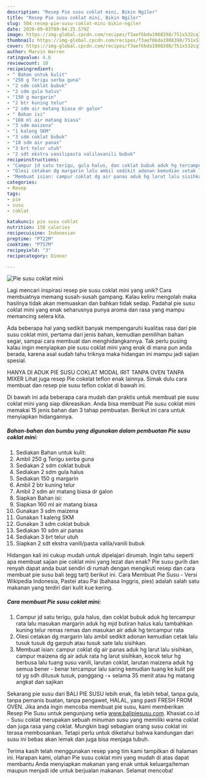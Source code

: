 ```yaml
---
description: "Resep Pie susu coklat mini, Bikin Ngiler"
title: "Resep Pie susu coklat mini, Bikin Ngiler"
slug: 504-resep-pie-susu-coklat-mini-bikin-ngiler
date: 2020-09-03T09:04:25.579Z
image: https://img-global.cpcdn.com/recipes/f3aef6bda1908398/751x532cq70/pie-susu-coklat-mini-foto-resep-utama.jpg
thumbnail: https://img-global.cpcdn.com/recipes/f3aef6bda1908398/751x532cq70/pie-susu-coklat-mini-foto-resep-utama.jpg
cover: https://img-global.cpcdn.com/recipes/f3aef6bda1908398/751x532cq70/pie-susu-coklat-mini-foto-resep-utama.jpg
author: Marvin Warren
ratingvalue: 4.6
reviewcount: 10
recipeingredient:
- " Bahan untuk kulit"
- "250 g Terigu serba guna"
- "2 sdm coklat bubuk"
- "2 sdm gula halus"
- "150 g margarin"
- "2 btr kuning telur"
- "2 sdm air matang biasa dr galon"
- " Bahan isi"
- "160 ml air matang biasa"
- "3 sdm maizena"
- "1 kaleng SKM"
- "3 sdm coklat bubuk"
- "10 sdm air panas"
- "3 brt telur utuh"
- "2 sdt ekstra vanilipasta valilavanili bubuk"
recipeinstructions:
- "Campur jd satu terigu, gula halus, dan coklat bubuk aduk hg tercampur rata lalu masukan margarin aduk hg mjd butiran halus kalu tambahkan kuning telur remas remas dan masukan air aduk hg tercampur rata"
- "Olesi cetakan dg margarin lalu ambil sedikit adonan kemudian cetak lalu tusuk tusuk dg garpuh atau tusuk sate lalu sisihkan."
- "Membuat isian: campur coklat dg air panas aduk hg larut lalu sisihkan, campur maizena dg air aduk rata hg larut sisihkan, kocok telur hg berbusa lalu tuang susu vanili, larutan coklat, larutan maizena aduk hg semua bener - benar tercampur lalu saring kemudian tuang ke kulit pie td yg sdh ditusuk tusuk, panggang -+ selama 35 menit atau hg matang angkat dan sajikan"
categories:
- Resep
tags:
- pie
- susu
- coklat

katakunci: pie susu coklat 
nutrition: 158 calories
recipecuisine: Indonesian
preptime: "PT22M"
cooktime: "PT57M"
recipeyield: "3"
recipecategory: Dinner

---
```



![Pie susu coklat mini](https://img-global.cpcdn.com/recipes/f3aef6bda1908398/751x532cq70/pie-susu-coklat-mini-foto-resep-utama.jpg)

Lagi mencari inspirasi resep pie susu coklat mini yang unik? Cara membuatnya memang susah-susah gampang. Kalau keliru mengolah maka hasilnya tidak akan memuaskan dan bahkan tidak sedap. Padahal pie susu coklat mini yang enak seharusnya punya aroma dan rasa yang mampu memancing selera kita.

Ada beberapa hal yang sedikit banyak mempengaruhi kualitas rasa dari pie susu coklat mini, pertama dari jenis bahan, kemudian pemilihan bahan segar, sampai cara membuat dan menghidangkannya. Tak perlu pusing kalau ingin menyiapkan pie susu coklat mini yang enak di mana pun anda berada, karena asal sudah tahu triknya maka hidangan ini mampu jadi sajian spesial.

HANYA DI ADUK PIE SUSU COKLAT MODAL IRIT TANPA OVEN TANPA MIXER Lihat juga resep Pie cokelat teflon enak lainnya. Simak dulu cara membuat dan resep pie susu teflon coklat di bawah ini.


Di bawah ini ada beberapa cara mudah dan praktis untuk membuat pie susu coklat mini yang siap dikreasikan. Anda bisa membuat Pie susu coklat mini memakai 15 jenis bahan dan 3 tahap pembuatan. Berikut ini cara untuk menyiapkan hidangannya.

<!--inarticleads1-->

##### Bahan-bahan dan bumbu yang digunakan dalam pembuatan Pie susu coklat mini:

1. Sediakan  Bahan untuk kulit:
1. Ambil 250 g Terigu serba guna
1. Sediakan 2 sdm coklat bubuk
1. Sediakan 2 sdm gula halus
1. Sediakan 150 g margarin
1. Ambil 2 btr kuning telur
1. Ambil 2 sdm air matang biasa dr galon
1. Siapkan  Bahan isi:
1. Siapkan 160 ml air matang biasa
1. Gunakan 3 sdm maizena
1. Gunakan 1 kaleng SKM
1. Gunakan 3 sdm coklat bubuk
1. Sediakan 10 sdm air panas
1. Sediakan 3 brt telur utuh
1. Siapkan 2 sdt ekstra vanili/pasta valila/vanili bubuk


Hidangan kali ini cukup mudah untuk dipelajari dirumah. Ingin tahu seperti apa membuat sajian pie coklat mini yang lezat dan enak? Pie susu gurih dan renyah dapat anda buat sendiri di rumah dengan mengikuti resep dan cara membuat pie susu bali (egg tart) berikut ini. Cara Membuat Pie Susu - Versi Wikipedia Indonesia, Pastei atau Pai (bahasa Inggris, pies) adalah salah satu makanan yang terdiri dari kulit kue kering. 

<!--inarticleads2-->

##### Cara membuat Pie susu coklat mini:

1. Campur jd satu terigu, gula halus, dan coklat bubuk aduk hg tercampur rata lalu masukan margarin aduk hg mjd butiran halus kalu tambahkan kuning telur remas remas dan masukan air aduk hg tercampur rata
1. Olesi cetakan dg margarin lalu ambil sedikit adonan kemudian cetak lalu tusuk tusuk dg garpuh atau tusuk sate lalu sisihkan.
1. Membuat isian: campur coklat dg air panas aduk hg larut lalu sisihkan, campur maizena dg air aduk rata hg larut sisihkan, kocok telur hg berbusa lalu tuang susu vanili, larutan coklat, larutan maizena aduk hg semua bener - benar tercampur lalu saring kemudian tuang ke kulit pie td yg sdh ditusuk tusuk, panggang -+ selama 35 menit atau hg matang angkat dan sajikan


Sekarang pie susu dari BALI PIE SUSU lebih enak, fla lebih tebal, tanpa gula, tanpa pemanis buatan, tanpa pengawet, HALAL, yang pasti FRESH FROM OVEN. Jika anda ingin mencoba membuat pie susu, kami memberikan Resep Pie Susu untuk pengunjung setia www.balipiesusu.com. Khasiat.co.id - Susu coklat merupakan sebuah minuman susu yang memiliki warna coklat dan juga rasa yang coklat. Mungkin bagi sebagian orang susu coklat ini terasa membosankan. Tetapi perlu untuk diketahui bahwa kandungan dari susu ini bebas akan lemak dan juga bisa menjaga tubuh. 

Terima kasih telah menggunakan resep yang tim kami tampilkan di halaman ini. Harapan kami, olahan Pie susu coklat mini yang mudah di atas dapat membantu Anda menyiapkan makanan yang enak untuk keluarga/teman maupun menjadi ide untuk berjualan makanan. Selamat mencoba!
